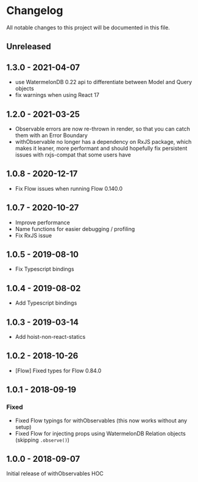 # Changelog

All notable changes to this project will be documented in this file.

## Unreleased

## 1.3.0 - 2021-04-07

- use WatermelonDB 0.22 api to differentiate between Model and Query objects
- fix warnings when using React 17

## 1.2.0 - 2021-03-25

- Observable errors are now re-thrown in render, so that you can catch them with an Error Boundary
- withObservable no longer has a dependency on RxJS package, which makes it leaner, more performant
   and should hopefully fix persistent issues with rxjs-compat that some users have

## 1.0.8 - 2020-12-17

- Fix Flow issues when running Flow 0.140.0

## 1.0.7 - 2020-10-27

- Improve performance
- Name functions for easier debugging / profiling
- Fix RxJS issue

## 1.0.5 - 2019-08-10

- Fix Typescript bindings

## 1.0.4 - 2019-08-02

- Add Typescript bindings

## 1.0.3 - 2019-03-14

- Add hoist-non-react-statics

## 1.0.2 - 2018-10-26

- [Flow] Fixed types for Flow 0.84.0

## 1.0.1 - 2018-09-19

### Fixed

- Fixed Flow typings for withObservables (this now works without any setup)
- Fixed Flow for injecting props using WatermelonDB Relation objects (skipping `.observe()`)

## 1.0.0 - 2018-09-07

Initial release of withObservables HOC
